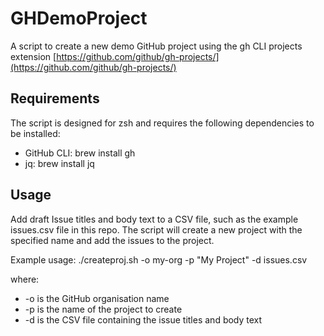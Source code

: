 # GHDemoProject

A script to create a new demo GitHub project using the gh CLI projects extension [https://github.com/github/gh-projects/](https://github.com/github/gh-projects/)

## Requirements

The script is designed for zsh and requires the following dependencies to be installed:
- GitHub CLI: brew install gh
- jq: brew install jq

## Usage

Add draft Issue titles and body text to a CSV file, such as the example issues.csv file in this repo. The script will create a new project with the specified name and add the issues to the project.

Example usage:
./createproj.sh -o my-org -p "My Project" -d issues.csv

where:
- -o is the GitHub organisation name
- -p is the name of the project to create
- -d is the CSV file containing the issue titles and body text